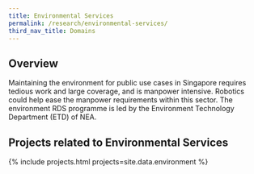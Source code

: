 ```yaml
---
title: Environmental Services
permalink: /research/environmental-services/
third_nav_title: Domains
---
```

## Overview  
Maintaining the environment for public use cases in Singapore requires tedious work and large coverage, and is manpower intensive. Robotics could help ease the manpower requirements within this sector. The environment RDS programme is led by the Environment Technology Department (ETD) of NEA.

## Projects related to Environmental Services

{% include projects.html projects=site.data.environment %}